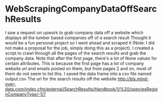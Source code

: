 # WebScrapingCompanyDataOffSearchResults
I saw a request on upwork to grab company data off a website which displays all the lumber based companies off of a search result
Thought it would be a fun personal project so I went ahead and scraped it (Note: I did not make a proposal for the job, simply doing this as a project). I created a script to crawl through all the pages of the search results and grab the company data. Note that after the first page, there's a lot of None values for certain attributes. This is because the first page has a lot of company website url and emails posted on them, but from pages 2 and on, most of them do not seem to list this. I saved the data frame into a csv file named output.csv
The url for the search results off the website http://bls.mind-over-data.com/index.cfm/external/SearchResults/Handbook/1/%20/speciesRegionCompanyType/-1/7
